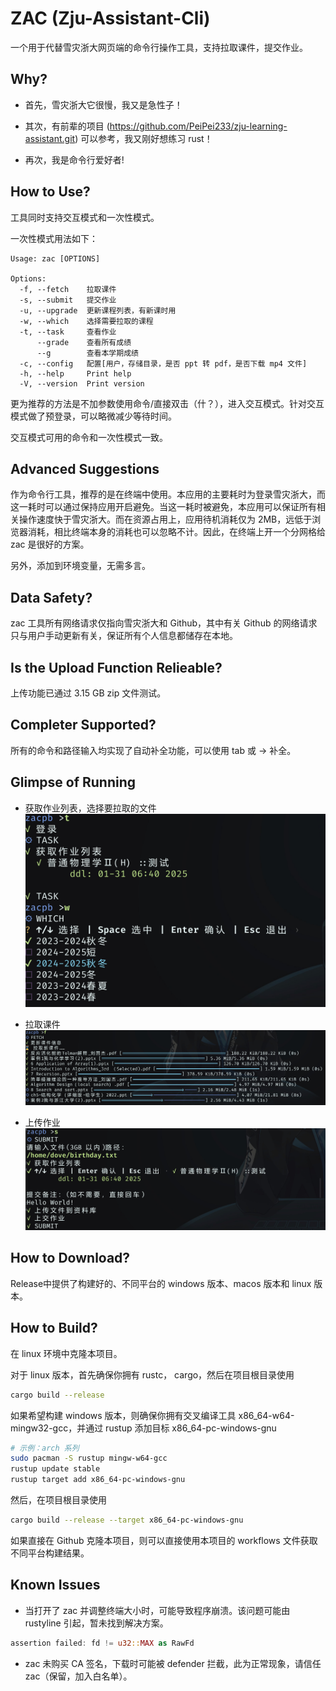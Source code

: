 # ZAC (Zju-Assistant-Cli)

一个用于代替雪灾浙大网页端的命令行操作工具，支持拉取课件，提交作业。

## Why?

* 首先，雪灾浙大它很慢，我又是急性子！

* 其次，有前辈的项目 (<https://github.com/PeiPei233/zju-learning-assistant.git>) 可以参考，我又刚好想练习 rust！
* 再次，我是命令行爱好者!

## How to Use?

工具同时支持交互模式和一次性模式。

一次性模式用法如下：

```help
Usage: zac [OPTIONS]

Options:
  -f, --fetch    拉取课件
  -s, --submit   提交作业
  -u, --upgrade  更新课程列表，有新课时用
  -w, --which    选择需要拉取的课程
  -t, --task     查看作业
      --grade    查看所有成绩
      --g        查看本学期成绩
  -c, --config   配置[用户，存储目录，是否 ppt 转 pdf，是否下载 mp4 文件]
  -h, --help     Print help
  -V, --version  Print version
```

更为推荐的方法是不加参数使用命令/直接双击（什？），进入交互模式。针对交互模式做了预登录，可以略微减少等待时间。

交互模式可用的命令和一次性模式一致。

## Advanced Suggestions

作为命令行工具，推荐的是在终端中使用。本应用的主要耗时为登录雪灾浙大，而这一耗时可以通过保持应用开启避免。当这一耗时被避免，本应用可以保证所有相关操作速度快于雪灾浙大。而在资源占用上，应用待机消耗仅为 2MB，远低于浏览器消耗，相比终端本身的消耗也可以忽略不计。因此，在终端上开一个分网格给 zac 是很好的方案。

另外，添加到环境变量，无需多言。

## Data Safety?

zac 工具所有网络请求仅指向雪灾浙大和 Github，其中有关 Github 的网络请求只与用户手动更新有关，保证所有个人信息都储存在本地。

## Is the Upload Function Relieable?

上传功能已通过 3.15 GB zip 文件测试。

## Completer Supported?

所有的命令和路径输入均实现了自动补全功能，可以使用 tab 或 → 补全。

## Glimpse of Running

* 获取作业列表，选择要拉取的文件
![alt text](./figures/task-which.png)

* 拉取课件
![alt text](./figures/fetch.png)
* 上传作业
![alt text](./figures/submit.png)

## How to Download?

Release中提供了构建好的、不同平台的 windows 版本、macos 版本和 linux 版本。

## How to Build?

在 linux 环境中克隆本项目。

对于 linux 版本，首先确保你拥有 rustc， cargo，然后在项目根目录使用

```bash
cargo build --release
```

如果希望构建 windows 版本，则确保你拥有交叉编译工具 x86_64-w64-mingw32-gcc，并通过 rustup 添加目标 x86_64-pc-windows-gnu

```bash
# 示例：arch 系列
sudo pacman -S rustup mingw-w64-gcc
rustup update stable
rustup target add x86_64-pc-windows-gnu
```

然后，在项目根目录使用

```bash
cargo build --release --target x86_64-pc-windows-gnu
```

如果直接在 Github 克隆本项目，则可以直接使用本项目的 workflows 文件获取不同平台构建结果。

## Known Issues

* 当打开了 zac 并调整终端大小时，可能导致程序崩溃。该问题可能由 rustyline 引起，暂未找到解决方案。

```rust
assertion failed: fd != u32::MAX as RawFd
```

* zac 未购买 CA 签名，下载时可能被 defender 拦截，此为正常现象，请信任 zac（保留，加入白名单）。
